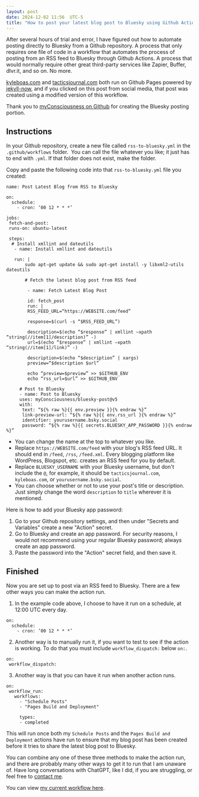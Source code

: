 ```yaml
---
layout: post
date: 2024-12-02 11:56  UTC-5
title: "How to post your latest blog post to Bluesky using Github Actions and an RSS feed"
---
```


After several hours of trial and error, I have figured out how to automate posting directly to Bluesky from a Github repository. A process that only requires one file of code in a workflow that automates the process of posting from an RSS feed to Bluesky through Github Actions. A process that would normally require other great third-party services like Zapier, Buffer, dlvr.it, and so on. No more.

[kyleboas.com](https://kyleboas.com) and [tacticsjournal.com](https://tacticsjournal.com) both run on Github Pages powered by [jekyll-now](https://github.com/barryclark/jekyll-now), and if you clicked on this post from social media, that post was created using a modified version of this workflow.

Thank you to [myConsciousness on Github](https://github.com/myConsciousness/bluesky-post) for creating the Bluesky posting portion.

## Instructions

In your Github repository, create a new file called `rss-to-bluesky.yml` in the `.github/workflows` folder.  You can call the file whatever you like; it just has to end with `.yml`. If that folder does not exist, make the folder.

Copy and paste the following code into that `rss-to-bluesky.yml` file you created:

```
name: Post Latest Blog from RSS to Bluesky

on: 
  schedule:
    - cron: ‘00 12 * * *’

jobs:
 fetch-and-post:
 runs-on: ubuntu-latest
 
 steps:
  # Install xmllint and dateutils
   - name: Install xmllint and dateutils
   
   run: |
       sudo apt-get update && sudo apt-get install -y libxml2-utils dateutils
       
       # Fetch the latest blog post from RSS feed
       
        - name: Fetch Latest Blog Post
        
        id: fetch_post
        run: |
        RSS_FEED_URL=“https://WEBSITE.com/feed”
        
        response=$(curl -s “$RSS_FEED_URL”)
        
        description=$(echo “$response” | xmllint —xpath “string(//item[1]/description)” -)
        url=$(echo “$response” | xmllint —xpath “string(//item[1]/link)” -)
        
        description=$(echo “$description” | xargs)
        preview=“$description $url”
        
        echo “preview=$preview” >> $GITHUB_ENV
        echo “rss_url=$url” >> $GITHUB_ENV
        
     # Post to Bluesky
     - name: Post to Bluesky
     uses: myConsciousness/bluesky-post@v5
     with:
      text: “${% raw %}{{ env.preview }}{% endraw %}”
      link-preview-url: “${% raw %}{{ env.rss_url }{% endraw %}”
      identifier: yourusername.bsky.social
      password: “${% raw %}{{ secrets.BLUESKY_APP_PASSWORD }}{% endraw %}”
```

* You can change the name at the top to whatever you like. 
* Replace `https://WEBSITE.com/feed` with your blog's RSS feed URL. It should end in `/feed`, `/rss`, `/feed.xml`. Every blogging platform like WordPress, Blogspot, etc. creates an RSS feed for you by default.
* Replace `BLUESKY_USERNAME` with your Bluesky username, but don't include the `@`, for example, it should be `tacticsjournal.com`, `kyleboas.com`, or `yourusername.bsky.social`.
* You can choose whether or not to use your post's title or description. Just simply change the word `description` to `title` wherever it is mentioned.

Here is how to add your Bluesky app password:

1. Go to your Github repository settings, and then under "Secrets and Variables" create a new "Action" secret.
2. Go to Bluesky and create an app password. For security reasons, I would not recommend using your regular Bluesky password; always create an app password.
3. Paste the password into the "Action" secret field, and then save it.

## Finished 

Now you are set up to post via an RSS feed to Bluesky. There are a few other ways you can make the action run.

1) In the example code above, I choose to have it run on a schedule, at 12:00 UTC every day.

```
on: 
  schedule:
    - cron: ‘00 12 * * *’
```

2) Another way is to manually run it, if you want to test to see if the action is working. To do that you must include `workflow_dispatch:` below `on:`.

```
on:
 workflow_dispatch:
``` 

3) Another way is that you can have it run when another action runs.

```
on:
 workflow_run:
   workflows:
     - "Schedule Posts"
     - "Pages Build and Deployment"
          
     types:
     - completed
```

This will run once both my `Schedule Posts` and the `Pages Build and Deployment` actions have run to ensure that my blog post has been created before it tries to share the latest blog post to Bluesky.

You can combine any one of these three methods to make the action run, and there are probably many other ways to get it to run that I am unaware of. Have long conversations with ChatGPT, like I did, if you are struggling, or feel free to [contact me](https://kyleboas.com/contact/).

You can view [my current workflow here](https://github.com/kyleboas/tacticsjournal.com/blob/master/.github/workflows/rss-to-bluesky.yml).